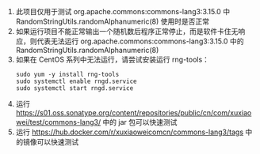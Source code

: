 1. 此项目仅用于测试 org.apache.commons:commons-lang3:3.15.0 中 RandomStringUtils.randomAlphanumeric(8) 使用时是否正常
2. 如果运行项目不能正常输出一个随机数后程序正常停止，而是软件卡住无响应，则代表无法运行
   org.apache.commons:commons-lang3:3.15.0 中的 RandomStringUtils.randomAlphanumeric(8)
3. 如果在 CentOS 系列中无法运行，请尝试安装运行 rng-tools：
   ```shell
   sudo yum -y install rng-tools
   sudo systemctl enable rngd.service
   sudo systemctl start rngd.service
   ```
4. 运行 https://s01.oss.sonatype.org/content/repositories/public/cn/com/xuxiaowei/test/commons-lang3/ 中的 jar 包可以快速测试
5. 运行 https://hub.docker.com/r/xuxiaoweicomcn/commons-lang3/tags 中的镜像可以快速测试
